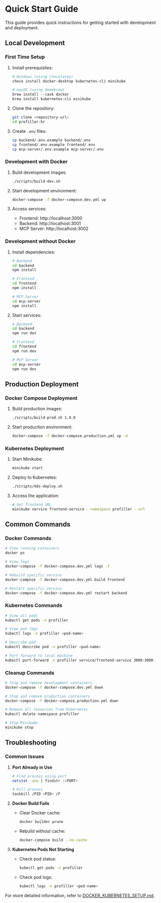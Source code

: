 # Quick Start Guide

This guide provides quick instructions for getting started with development and deployment.

## Local Development

### First Time Setup

1. Install prerequisites:
   ```powershell
   # Windows (using Chocolatey)
   choco install docker-desktop kubernetes-cli minikube

   # macOS (using Homebrew)
   brew install --cask docker
   brew install kubernetes-cli minikube
   ```

2. Clone the repository:
   ```bash
   git clone <repository-url>
   cd profiller-hr
   ```

3. Create `.env` files:
   ```bash
   cp backend/.env.example backend/.env
   cp frontend/.env.example frontend/.env
   cp mcp-server/.env.example mcp-server/.env
   ```

### Development with Docker

1. Build development images:
   ```bash
   ./scripts/build-dev.sh
   ```

2. Start development environment:
   ```bash
   docker-compose -f docker-compose.dev.yml up
   ```

3. Access services:
   - Frontend: http://localhost:3000
   - Backend: http://localhost:3001
   - MCP Server: http://localhost:3002

### Development without Docker

1. Install dependencies:
   ```bash
   # Backend
   cd backend
   npm install
   
   # Frontend
   cd frontend
   npm install
   
   # MCP Server
   cd mcp-server
   npm install
   ```

2. Start services:
   ```bash
   # Backend
   cd backend
   npm run dev
   
   # Frontend
   cd frontend
   npm run dev
   
   # MCP Server
   cd mcp-server
   npm run dev
   ```

## Production Deployment

### Docker Compose Deployment

1. Build production images:
   ```bash
   ./scripts/build-prod.sh 1.0.0
   ```

2. Start production environment:
   ```bash
   docker-compose -f docker-compose.production.yml up -d
   ```

### Kubernetes Deployment

1. Start Minikube:
   ```bash
   minikube start
   ```

2. Deploy to Kubernetes:
   ```bash
   ./scripts/k8s-deploy.sh
   ```

3. Access the application:
   ```bash
   # Get frontend URL
   minikube service frontend-service --namespace profiller --url
   ```

## Common Commands

### Docker Commands
```bash
# View running containers
docker ps

# View logs
docker-compose -f docker-compose.dev.yml logs -f

# Rebuild specific service
docker-compose -f docker-compose.dev.yml build frontend

# Restart specific service
docker-compose -f docker-compose.dev.yml restart backend
```

### Kubernetes Commands
```bash
# View all pods
kubectl get pods -n profiller

# View pod logs
kubectl logs -n profiller <pod-name>

# Describe pod
kubectl describe pod -n profiller <pod-name>

# Port forward to local machine
kubectl port-forward -n profiller service/frontend-service 3000:3000
```

### Cleanup Commands
```bash
# Stop and remove development containers
docker-compose -f docker-compose.dev.yml down

# Stop and remove production containers
docker-compose -f docker-compose.production.yml down

# Remove all resources from Kubernetes
kubectl delete namespace profiller

# Stop Minikube
minikube stop
```

## Troubleshooting

### Common Issues

1. **Port Already in Use**
   ```bash
   # Find process using port
   netstat -ano | findstr :<PORT>
   
   # Kill process
   taskkill /PID <PID> /F
   ```

2. **Docker Build Fails**
   - Clear Docker cache:
     ```bash
     docker builder prune
     ```
   - Rebuild without cache:
     ```bash
     docker-compose build --no-cache
     ```

3. **Kubernetes Pods Not Starting**
   - Check pod status:
     ```bash
     kubectl get pods -n profiller
     ```
   - Check pod logs:
     ```bash
     kubectl logs -n profiller <pod-name>
     ```

For more detailed information, refer to [DOCKER_KUBERNETES_SETUP.md](DOCKER_KUBERNETES_SETUP.md). 